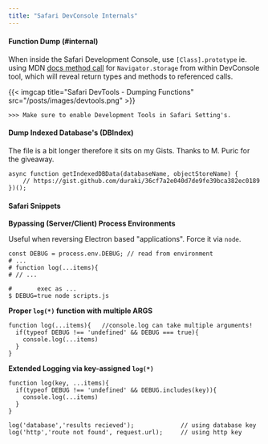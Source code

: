 ```yaml
---
title: "Safari DevConsole Internals"
---
```


#### Function Dump (#internal)

When inside the Safari Development Console, use `[Class].prototype` ie. using MDN [docs method call](https://developer.mozilla.org/en-US/docs/Web/API/Navigator/storage) for `Navigator.storage` from within DevConsole tool, which will reveal return types and methods to referenced calls.

{{< imgcap title="Safari DevTools - Dumping Functions" src="/posts/images/devtools.png" >}}

	>>> Make sure to enable Development Tools in Safari Setting's.
	
#### Dump Indexed Database's (DBIndex)

The file is a bit longer therefore it sits on my Gists. Thanks to M. Puric for the giveaway.

```
async function getIndexedDBData(databaseName, objectStoreName) {
	// https://gist.github.com/duraki/36cf7a2e040d7de9fe39bca382ec0189
})();
```

#### Safari Snippets

**Bypassing (Server/Client) Process Environments**

Useful when reversing Electron based "applications". Force it via `node`.

```
const DEBUG = process.env.DEBUG; // read from environment
# ...
# function log(...items){
# // ...

# 		exec as ...
$ DEBUG=true node scripts.js
```

**Proper `log(*)` function with multiple ARGS**

```
function log(...items){   //console.log can take multiple arguments!
  if(typeof DEBUG !== 'undefined' && DEBUG === true){
	console.log(...items)
  }
}
```

**Extended Logging via key-assigned `log(*)`**

```
function log(key, ...items){
  if(typeof DEBUG !== 'undefined' && DEBUG.includes(key)){ 
	console.log(...items)
  }
}

log('database','results recieved');             // using database key
log('http','route not found', request.url);     // using http key
```
